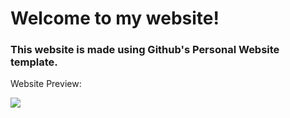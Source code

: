 # Welcome to my website!

### This website is made using Github's Personal Website template.

Website Preview:

![]("https://github.com/user-attachments/assets/972254d1-c77e-406e-95b2-3c9396b541cd")

